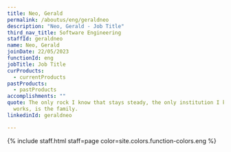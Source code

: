 ```yaml
---
title: Neo, Gerald
permalink: /aboutus/eng/geraldneo
description: "Neo, Gerald - Job Title"
third_nav_title: Software Engineering
staffId: geraldneo
name: Neo, Gerald
joinDate: 22/05/2023
functionId: eng
jobTitle: Job Title
curProducts:
  - currentProducts
pastProducts:
  - pastProducts
accomplishments: ""
quote: The only rock I know that stays steady, the only institution I know that
  works, is the family.
linkedinId: geraldneo

---
```


{% include staff.html staff=page color=site.colors.function-colors.eng %}
